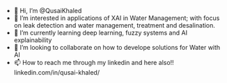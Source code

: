 - 👋 Hi, I’m @QusaiKhaled
- 👀 I’m interested in applications of XAI in Water Management; with focus on leak detection and water management, treatment and desalination.
- 🌱 I’m currently learning deep learning, fuzzy systems and AI explainability
- 💞️ I’m looking to collaborate on how to develope solutions for Water with AI
- 📫 How to reach me through my linkedin and here also!! linkedin.com/in/qusai-khaled/

<!---
QusaiKhaled/QusaiKhaled is a ✨ special ✨ repository because its `README.md` (this file) appears on your GitHub profile.
You can click the Preview link to take a look at your changes.
--->
